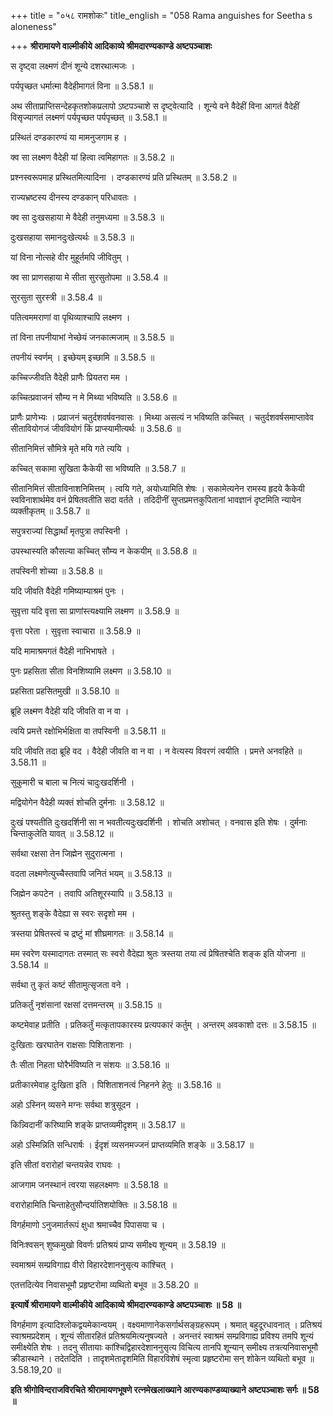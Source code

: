 +++
title = "०५८ रामशोकः"
title_english = "058 Rama anguishes for Seetha s aloneness"

+++
**श्रीरामायणे वाल्मीकीये आदिकाव्ये श्रीमदारण्यकाण्डे अष्टपञ्चाशः**

स दृष्ट्वा लक्ष्मणं दीनं शून्ये दशरथात्मजः ।

पर्यपृच्छत धर्मात्मा वैदेहीमागतं विना ॥ 3.58.1 ॥

अथ सीताप्राप्तिसन्देहकृतशोकप्रलापो ऽष्टपञ्चाशे स दृष्ट्वेत्यादि । शून्ये वने वैदेहीं विना आगतं वैदेहीं विसृज्यागतं लक्ष्मणं पर्यपृच्छत पर्यपृच्छत् ॥ 3.58.1 ॥

प्रस्थितं दण्डकारण्यं या मामनुजगाम ह ।

क्व सा लक्ष्मण वैदेही यां हित्वा त्वमिहागतः ॥ 3.58.2 ॥

प्रश्नस्वरूपमाह प्रस्थितमित्यादिना । दण्डकारण्यं प्रति प्रस्थितम् ॥ 3.58.2 ॥

राज्यभ्रष्टस्य दीनस्य दण्डकान् परिधावतः ।

क्व सा दुःखसहाया मे वैदेही तनुमध्यमा ॥ 3.58.3 ॥

दुःखसहाया समानदुःखेत्यर्थः ॥ 3.58.3 ॥

यां विना नोत्सहे वीर मुहूर्तमपि जीवितुम् ।

क्व सा प्राणसहाया मे सीता सुरसुतोपमा ॥ 3.58.4 ॥

सुरसुता सुरस्त्री ॥ 3.58.4 ॥

पतित्वममराणां वा पृथिव्याश्चापि लक्ष्मण ।

तां विना तपनीयाभां नेच्छेयं जनकात्मजाम् ॥ 3.58.5 ॥

तपनीयं स्वर्णम् । इच्छेयम् इच्छामि ॥ 3.58.5 ॥

कच्चिज्जीवति वैदेही प्राणैः प्रियतरा मम ।

कच्चित्प्रवाजनं सौम्य न मे मिथ्या भविष्यति ॥ 3.58.6 ॥

प्राणैः प्राणेभ्यः । प्रव्राजनं चतुर्दशवर्षवनवासः । मिथ्या असत्यं न भविष्यति कच्चित् । चतुर्दशवर्षसमाप्तावेव सीतावियोगजं जीववियोगं किं प्राप्स्यामीत्यर्थः ॥ 3.58.6 ॥

सीतानिमित्तं सौमित्रे मृते मयि गते त्ययि ।

कच्चित् सकामा सुखिता कैकेयी सा भविष्यति ॥ 3.58.7 ॥

सीतानिमित्तं सीताविनाशनिमित्तम् । त्वयि गते, अयोध्यामिति शेषः । सकामेत्यनेन रामस्य हृदये कैकेयी स्वविनाशार्थमेव वनं प्रेषितवतीति सदा वर्तते । तदिदीनीं सुप्तप्रमत्तकुपितानां भावज्ञानं दृष्टमिति न्यायेन व्यक्तीकृतम् ॥ 3.58.7 ॥

सपुत्रराज्यां सिद्धार्थां मृतपुत्रा तपस्विनी ।

उपस्थास्यति कौसल्या कच्चित् सौम्य न केकयीम् ॥ 3.58.8 ॥

तपस्विनी शोच्या ॥ 3.58.8 ॥

यदि जीवति वैदेही गमिष्याम्याश्रमं पुनः ।

सुवृत्ता यदि वृत्ता सा प्राणांस्त्यक्ष्यामि लक्ष्मण ॥ 3.58.9 ॥

वृत्ता परेता । सुवृत्ता स्वाचारा ॥ 3.58.9 ॥

यदि मामाश्रमगतं वैदेही नाभिभाषते ।

पुनः प्रहसिता सीता विनशिष्यामि लक्ष्मण ॥ 3.58.10 ॥

प्रहसिता प्रहसितमुखी ॥ 3.58.10 ॥

ब्रूहि लक्ष्मण वैदेही यदि जीवति वा न वा ।

त्वयि प्रमत्ते रक्षोभिर्भक्षिता वा तपस्विनी ॥ 3.58.11 ॥

यदि जीवति तदा ब्रूहि वद । वैदेही जीवति वा न वा । न वेत्यस्य विवरणं त्वयीति । प्रमत्ते अनवहिते ॥ 3.58.11 ॥

सुकुमारी च बाला च नित्यं चादुःखदर्शिनी ।

मद्वियोगेन वैदेही व्यक्तं शोचति दुर्मनाः ॥ 3.58.12 ॥

दुःखं पश्यतीति दुःखदर्शिनी सा न भवतीत्यदुःखदर्शिनी । शोचति अशोचत् । वनवास इति शेषः । दुर्मनाः चिन्ताकुलेति यावत् ॥ 3.58.12 ॥

सर्वथा रक्षसा तेन जिह्मेन सुदुरात्मना ।

वदता लक्ष्मणेत्युच्चैस्तवापि जनितं भयम् ॥ 3.58.13 ॥

जिह्मेन कपटेन । तवापि अतिशूरस्यापि ॥ 3.58.13 ॥

श्रुतस्तु शङ्के वैदेह्या स स्वरः सदृशो मम ।

त्रस्तया प्रेषितस्त्वं च द्रष्टुं मां शीघ्रमागतः ॥ 3.58.14 ॥

मम स्वरेण यस्मादागतः तस्मात् सः स्वरो वैदेह्या श्रुतः त्रस्तया तया त्वं प्रेषितश्चेति शङ्क इति योजना ॥ 3.58.14 ॥

सर्वथा तु कृतं कष्टं सीतामुत्सृजता वने ।

प्रतिकर्तुं नृशंसानां रक्षसां दत्तमन्तरम् ॥ 3.58.15 ॥

कष्टमेवाह प्रतीति । प्रतिकर्तुं मत्कृतापकारस्य प्रत्यपकारं कर्तुम् । अन्तरम् अवकाशो दत्तः ॥ 3.58.15 ॥

दुःखिताः खरघातेन राक्षसाः पिशिताशनाः ।

तैः सीता निहता घोरैर्भविष्यति न संशयः ॥ 3.58.16 ॥

प्रतीकारमेवाह दुःखिता इति । पिशिताशनत्वं निहनने हेतुः ॥ 3.58.16 ॥

अहो ऽस्निन् व्यसने मग्नः सर्वथा शत्रुसूदन ।

किन्न्विदानीं करिष्यामि शङ्के प्राप्तव्यमीदृशम् ॥ 3.58.17 ॥

अहो ऽस्मिन्निति सन्धिरार्षः । ईदृशं व्यसनमज्जनं प्राप्तव्यमिति शङ्के ॥ 3.58.17 ॥

इति सीतां वरारोहां चन्तयन्नेव राघवः ।

आजगाम जनस्थानं त्वरया सहलक्ष्मणः ॥ 3.58.18 ॥

वरारोहामिति चिन्ताहेतुसौन्दर्यातिशयोक्तिः ॥ 3.58.18 ॥

विगर्हमाणो ऽनुजमार्तरूपं क्षुधा श्रमाच्चैव पिपासया च ।

विनिःश्वसन् शुष्कमुखो विवर्णः प्रतिश्रयं प्राप्य समीक्ष्य शून्यम् ॥ 3.58.19 ॥

स्वमाश्रमं सम्प्रविगाह्य वीरो विहारदेशाननुसृत्य कांश्चित् ।

एतत्तदित्येव निवासभूमौ प्रहृष्टरोमा व्यथितो बभूव ॥ 3.58.20 ॥

**इत्यार्षे श्रीरामायणे वाल्मीकीये आदिकाव्ये श्रीमदारण्यकाण्डे अष्टपञ्चाशः ॥ 58 ॥**

विगर्हमाण इत्यादिश्लोकद्वयमेकान्वयम् । वक्ष्यमाणानेकसर्गार्थसङ्ग्रहरूपम् । श्रमात् बहुदूरधावनात् । प्रतिश्रयं स्वाश्रमप्रदेशम् । शून्यं सीतारहितं प्रतिश्रयमित्यनुषज्यते । अनन्तरं स्वाश्रमं सम्प्रविगाह्य प्रविश्य तमपि शून्यं समीक्ष्येति शेषः । तदनु सीतायाः कांश्चिद्विहारदेशाननुसृत्य विचित्य तानपि शून्यान् समीक्ष्य तत्रत्यनिवासभूमौ क्रीडास्थाने । तदेतदिति । तादृशमेतादृशमिति विहारविशेषं स्मृत्वा प्रहृष्टरोमा सन् शोकेन व्यथितो बभूव ॥ 3.58.19,20 ॥

**इति श्रीगोविन्दराजविरचिते श्रीरामायणभूषणे रत्नमेखलाख्याने आरण्यकाण्डव्याख्याने अष्टपञ्चाशः सर्गः ॥ 58 ॥**
